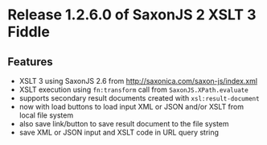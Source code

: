 # Release 1.2.6.0 of SaxonJS 2 XSLT 3 Fiddle

## Features

*   XSLT 3 using SaxonJS 2.6 from http://saxonica.com/saxon-js/index.xml
*   XSLT execution using `fn:transform` call from `SaxonJS.XPath.evaluate`
*   supports secondary result documents created with `xsl:result-document`
*   now with load buttons to load input XML or JSON and/or XSLT from local file system
*   also save link/button to save result document to the file system
*   save XML or JSON input and XSLT code in URL query string
